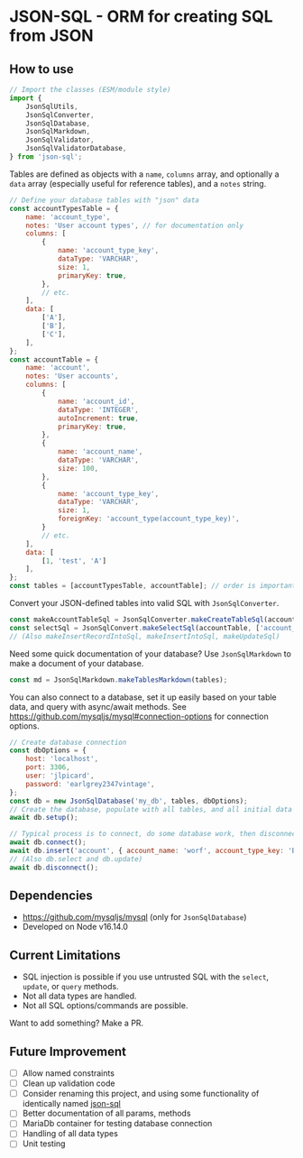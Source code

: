 # JSON-SQL - ORM for creating SQL from JSON

## How to use

```js
// Import the classes (ESM/module style)
import {
	JsonSqlUtils,
	JsonSqlConverter,
	JsonSqlDatabase,
	JsonSqlMarkdown,
	JsonSqlValidator,
	JsonSqlValidatorDatabase,
} from 'json-sql';
```

Tables are defined as objects with a `name`, `columns` array, and optionally a `data` array (especially useful for reference tables), and a `notes` string.

```js
// Define your database tables with "json" data
const accountTypesTable = {
	name: 'account_type',
	notes: 'User account types', // for documentation only
	columns: [
		{
			name: 'account_type_key',
			dataType: 'VARCHAR',
			size: 1,
			primaryKey: true,
		},
		// etc.
	],
	data: [
		['A'],
		['B'],
		['C'],
	],
};
const accountTable = {
	name: 'account',
	notes: 'User accounts',
	columns: [
		{
			name: 'account_id',
			dataType: 'INTEGER',
			autoIncrement: true,
			primaryKey: true,
		},
		{
			name: 'account_name',
			dataType: 'VARCHAR',
			size: 100,
		},
		{
			name: 'account_type_key',
			dataType: 'VARCHAR',
			size: 1,
			foreignKey: 'account_type(account_type_key)',
		}
		// etc.
	],
	data: [
		[1, 'test', 'A']
	],
};
const tables = [accountTypesTable, accountTable]; // order is important when there are foreign keys
```

Convert your JSON-defined tables into valid SQL with `JsonSqlConverter`.

```js
const makeAccountTableSql = JsonSqlConverter.makeCreateTableSql(accountTable);
const selectSql = JsonSqlConvert.makeSelectSql(accountTable, ['account_id'], { account_name: 'test' });
// (Also makeInsertRecordIntoSql, makeInsertIntoSql, makeUpdateSql)
```

Need some quick documentation of your database? Use `JsonSqlMarkdown` to make a document of your database.

```js
const md = JsonSqlMarkdown.makeTablesMarkdown(tables);
```

You can also connect to a database, set it up easily based on your table data, and query with async/await methods.
See https://github.com/mysqljs/mysql#connection-options for connection options.

```js
// Create database connection
const dbOptions = {
	host: 'localhost',
	port: 3306,
	user: 'jlpicard',
	password: 'earlgrey2347vintage',
};
const db = new JsonSqlDatabase('my_db', tables, dbOptions);
// Create the database, populate with all tables, and all initial data
await db.setup();

// Typical process is to connect, do some database work, then disconnect
await db.connect();
await db.insert('account', { account_name: 'worf', account_type_key: 'B' });
// (Also db.select and db.update)
await db.disconnect();
```

## Dependencies
- https://github.com/mysqljs/mysql (only for `JsonSqlDatabase`)
- Developed on Node v16.14.0

## Current Limitations
* SQL injection is possible if you use untrusted SQL with the `select`, `update`, or `query` methods.
* Not all data types are handled.
* Not all SQL options/commands are possible.

Want to add something? Make a PR.

## Future Improvement
- [ ] Allow named constraints
- [ ] Clean up validation code
- [ ] Consider renaming this project, and using some functionality of identically named [json-sql](https://github.com/2do2go/json-sql)
- [ ] Better documentation of all params, methods
- [ ] MariaDb container for testing database connection
- [ ] Handling of all data types
- [ ] Unit testing
